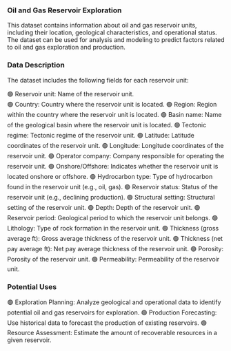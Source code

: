 <h3>Oil and Gas Reservoir Exploration</h3>
This dataset contains information about oil and gas reservoir units, including their location, geological characteristics, and operational status. The dataset can be used for analysis and modeling to predict factors related to oil and gas exploration and production.

<h3>Data Description</h3>
The dataset includes the following fields for each reservoir unit:

🟢 Reservoir unit: Name of the reservoir unit.<br />
🟢 Country: Country where the reservoir unit is located.
🟢 Region: Region within the country where the reservoir unit is located.
🟢 Basin name: Name of the geological basin where the reservoir unit is located.
🟢 Tectonic regime: Tectonic regime of the reservoir unit.
🟢 Latitude: Latitude coordinates of the reservoir unit.
🟢 Longitude: Longitude coordinates of the reservoir unit.
🟢 Operator company: Company responsible for operating the reservoir unit.
🟢 Onshore/Offshore: Indicates whether the reservoir unit is located onshore or offshore.
🟢 Hydrocarbon type: Type of hydrocarbon found in the reservoir unit (e.g., oil, gas).
🟢 Reservoir status: Status of the reservoir unit (e.g., declining production).
🟢 Structural setting: Structural setting of the reservoir unit.
🟢 Depth: Depth of the reservoir unit.
🟢 Reservoir period: Geological period to which the reservoir unit belongs.
🟢 Lithology: Type of rock formation in the reservoir unit.
🟢 Thickness (gross average ft): Gross average thickness of the reservoir unit.
🟢 Thickness (net pay average ft): Net pay average thickness of the reservoir unit.
🟢 Porosity: Porosity of the reservoir unit.
🟢 Permeability: Permeability of the reservoir unit.

<h3>Potential Uses</h3>
🟢 Exploration Planning: Analyze geological and operational data to identify potential oil and gas reservoirs for exploration.
🟢 Production Forecasting: Use historical data to forecast the production of existing reservoirs.
🟢 Resource Assessment: Estimate the amount of recoverable resources in a given reservoir.
